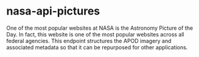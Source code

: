 # nasa-api-pictures
One of the most popular websites at NASA is the Astronomy Picture of the Day. In fact, this website is one of the most popular websites across all federal agencies. This endpoint structures the APOD imagery and associated metadata so that it can be repurposed for other applications.
